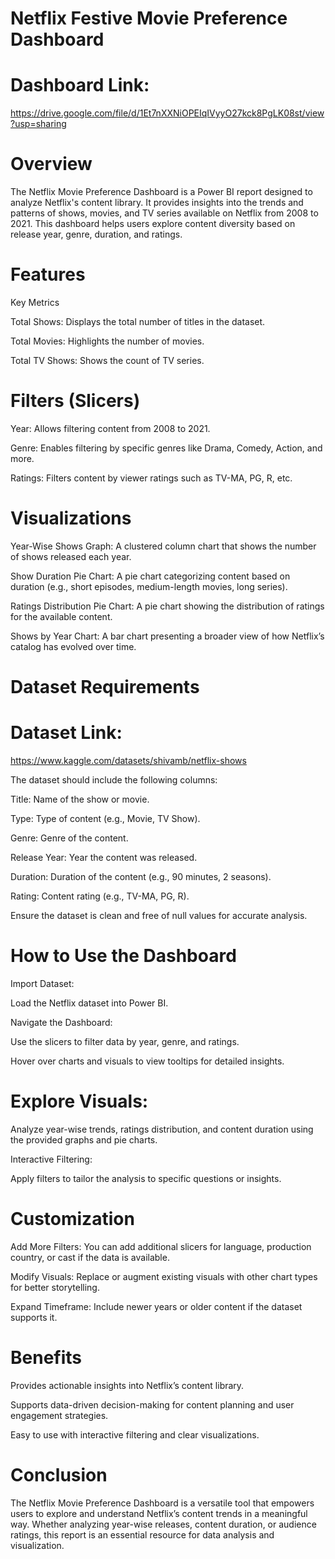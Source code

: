 
# Netflix Festive Movie Preference Dashboard


# Dashboard Link:
https://drive.google.com/file/d/1Et7nXXNiOPEIqIVyyO27kck8PgLK08st/view?usp=sharing

# Overview

The Netflix Movie Preference Dashboard is a Power BI report designed to analyze Netflix's content library. It provides insights into the trends and patterns of shows, movies, and TV series available on Netflix from 2008 to 2021. This dashboard helps users explore content diversity based on release year, genre, duration, and ratings.

# Features

Key Metrics

Total Shows: Displays the total number of titles in the dataset.

Total Movies: Highlights the number of movies.

Total TV Shows: Shows the count of TV series.

# Filters (Slicers)

Year: Allows filtering content from 2008 to 2021.

Genre: Enables filtering by specific genres like Drama, Comedy, Action, and more.

Ratings: Filters content by viewer ratings such as TV-MA, PG, R, etc.

# Visualizations

Year-Wise Shows Graph: A clustered column chart that shows the number of shows released each year.

Show Duration Pie Chart: A pie chart categorizing content based on duration (e.g., short episodes, medium-length movies, long series).

Ratings Distribution Pie Chart: A pie chart showing the distribution of ratings for the available content.

Shows by Year Chart: A bar chart presenting a broader view of how Netflix’s catalog has evolved over time.

# Dataset Requirements

# Dataset Link:
https://www.kaggle.com/datasets/shivamb/netflix-shows

The dataset should include the following columns:

Title: Name of the show or movie.

Type: Type of content (e.g., Movie, TV Show).

Genre: Genre of the content.

Release Year: Year the content was released.

Duration: Duration of the content (e.g., 90 minutes, 2 seasons).

Rating: Content rating (e.g., TV-MA, PG, R).

Ensure the dataset is clean and free of null values for accurate analysis.

# How to Use the Dashboard



Import Dataset:

Load the Netflix dataset into Power BI.

Navigate the Dashboard:

Use the slicers to filter data by year, genre, and ratings.

Hover over charts and visuals to view tooltips for detailed insights.

# Explore Visuals:

Analyze year-wise trends, ratings distribution, and content duration using the provided graphs and pie charts.

Interactive Filtering:

Apply filters to tailor the analysis to specific questions or insights.

# Customization

Add More Filters: You can add additional slicers for language, production country, or cast if the data is available.

Modify Visuals: Replace or augment existing visuals with other chart types for better storytelling.

Expand Timeframe: Include newer years or older content if the dataset supports it.

# Benefits

Provides actionable insights into Netflix’s content library.

Supports data-driven decision-making for content planning and user engagement strategies.

Easy to use with interactive filtering and clear visualizations.

# Conclusion

The Netflix Movie Preference Dashboard is a versatile tool that empowers users to explore and understand Netflix’s content trends in a meaningful way. Whether analyzing year-wise releases, content duration, or audience ratings, this report is an essential resource for data analysis and visualization.

